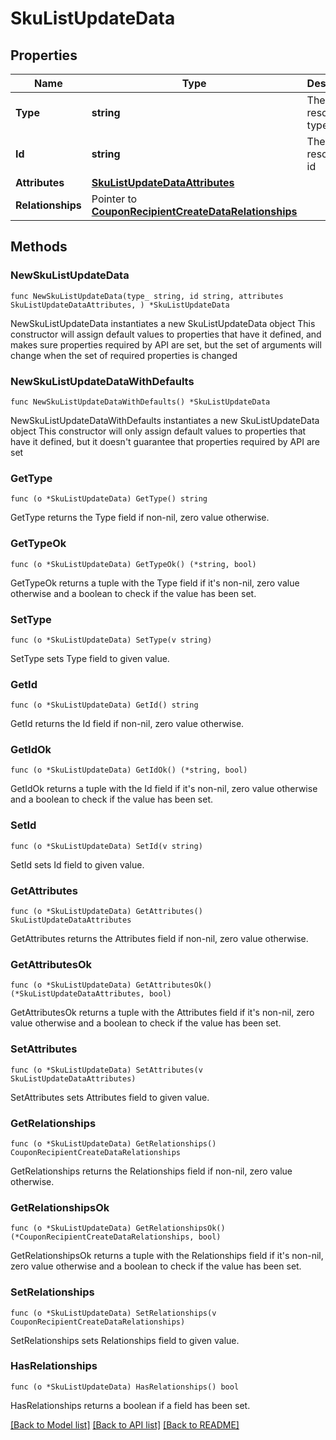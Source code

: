 # SkuListUpdateData

## Properties

Name | Type | Description | Notes
------------ | ------------- | ------------- | -------------
**Type** | **string** | The resource&#39;s type | 
**Id** | **string** | The resource&#39;s id | 
**Attributes** | [**SkuListUpdateDataAttributes**](SkuListUpdateDataAttributes.md) |  | 
**Relationships** | Pointer to [**CouponRecipientCreateDataRelationships**](CouponRecipientCreateDataRelationships.md) |  | [optional] 

## Methods

### NewSkuListUpdateData

`func NewSkuListUpdateData(type_ string, id string, attributes SkuListUpdateDataAttributes, ) *SkuListUpdateData`

NewSkuListUpdateData instantiates a new SkuListUpdateData object
This constructor will assign default values to properties that have it defined,
and makes sure properties required by API are set, but the set of arguments
will change when the set of required properties is changed

### NewSkuListUpdateDataWithDefaults

`func NewSkuListUpdateDataWithDefaults() *SkuListUpdateData`

NewSkuListUpdateDataWithDefaults instantiates a new SkuListUpdateData object
This constructor will only assign default values to properties that have it defined,
but it doesn't guarantee that properties required by API are set

### GetType

`func (o *SkuListUpdateData) GetType() string`

GetType returns the Type field if non-nil, zero value otherwise.

### GetTypeOk

`func (o *SkuListUpdateData) GetTypeOk() (*string, bool)`

GetTypeOk returns a tuple with the Type field if it's non-nil, zero value otherwise
and a boolean to check if the value has been set.

### SetType

`func (o *SkuListUpdateData) SetType(v string)`

SetType sets Type field to given value.


### GetId

`func (o *SkuListUpdateData) GetId() string`

GetId returns the Id field if non-nil, zero value otherwise.

### GetIdOk

`func (o *SkuListUpdateData) GetIdOk() (*string, bool)`

GetIdOk returns a tuple with the Id field if it's non-nil, zero value otherwise
and a boolean to check if the value has been set.

### SetId

`func (o *SkuListUpdateData) SetId(v string)`

SetId sets Id field to given value.


### GetAttributes

`func (o *SkuListUpdateData) GetAttributes() SkuListUpdateDataAttributes`

GetAttributes returns the Attributes field if non-nil, zero value otherwise.

### GetAttributesOk

`func (o *SkuListUpdateData) GetAttributesOk() (*SkuListUpdateDataAttributes, bool)`

GetAttributesOk returns a tuple with the Attributes field if it's non-nil, zero value otherwise
and a boolean to check if the value has been set.

### SetAttributes

`func (o *SkuListUpdateData) SetAttributes(v SkuListUpdateDataAttributes)`

SetAttributes sets Attributes field to given value.


### GetRelationships

`func (o *SkuListUpdateData) GetRelationships() CouponRecipientCreateDataRelationships`

GetRelationships returns the Relationships field if non-nil, zero value otherwise.

### GetRelationshipsOk

`func (o *SkuListUpdateData) GetRelationshipsOk() (*CouponRecipientCreateDataRelationships, bool)`

GetRelationshipsOk returns a tuple with the Relationships field if it's non-nil, zero value otherwise
and a boolean to check if the value has been set.

### SetRelationships

`func (o *SkuListUpdateData) SetRelationships(v CouponRecipientCreateDataRelationships)`

SetRelationships sets Relationships field to given value.

### HasRelationships

`func (o *SkuListUpdateData) HasRelationships() bool`

HasRelationships returns a boolean if a field has been set.


[[Back to Model list]](../README.md#documentation-for-models) [[Back to API list]](../README.md#documentation-for-api-endpoints) [[Back to README]](../README.md)


